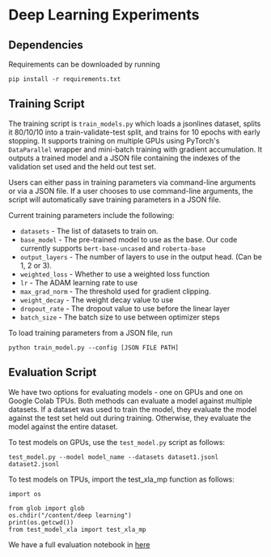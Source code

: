 # Deep Learning Experiments 

## Dependencies 

Requirements can be downloaded by running 

```
pip install -r requirements.txt
```
## Training Script

The training script is `train_models.py` which loads a jsonlines dataset, splits it 80/10/10 into a train-validate-test split, and trains for 10 epochs with early stopping. It supports training on multiple GPUs using PyTorch's `DataParallel` wrapper and mini-batch training with gradient accumulation. It outputs a trained model and a JSON file containing the indexes of the validation set used and the held out test set. 

Users can either pass in training parameters via command-line arguments or via a JSON file. If a user chooses to use command-line arguments, the script will automatically save training parameters in a JSON file. 

Current training parameters include the following: 

* `datasets` - The list of datasets to train on. 
* `base_model` - The pre-trained model to use as the base. Our code currently supports `bert-base-uncased` and `roberta-base`
* `output_layers` - The number of layers to use in the output head. (Can be 1, 2 or 3). 
* `weighted_loss` - Whether to use a weighted loss function
* `lr` - The ADAM learning rate to use
* `max_grad_norm` - The threshold used for gradient clipping. 
* `weight_decay` - The weight decay value to use
* `dropout_rate` - The dropout value to use before the linear layer
* `batch_size` - The batch size to use between optimizer steps


To load training parameters from a JSON file, run

```
python train_model.py --config [JSON FILE PATH]
```

## Evaluation Script

We have two options for evaluating models - one on GPUs and one on Google Colab TPUs. Both methods can evaluate a model against multiple datasets. If a dataset was used to train the model, they evaluate the model against the test set held out during training. Otherwise, they evaluate the model against the entire dataset. 

To test models on GPUs, use the `test_model.py` script as follows: 

```
test_model.py --model model_name --datasets dataset1.jsonl dataset2.jsonl
```

To test models on TPUs, import the test_xla_mp function as follows:

```
import os

from glob import glob 
os.chdir("/content/deep learning")
print(os.getcwd())
from test_model_xla import test_xla_mp
```

We have a full evaluation notebook in [here](CrossDataset_TPU.ipynb)